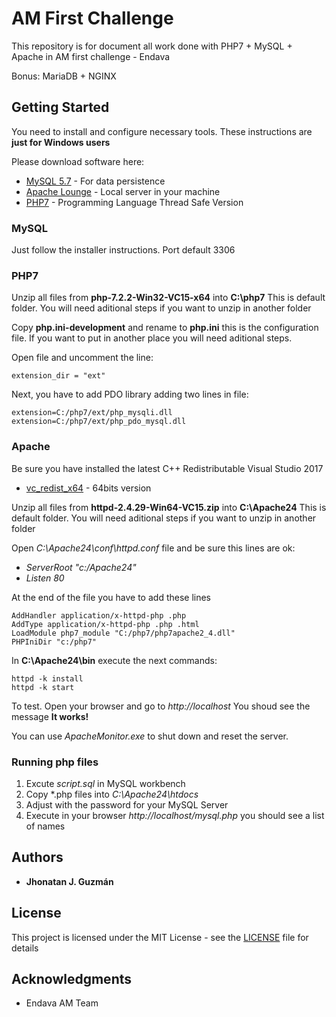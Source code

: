 # AM First Challenge

This repository is for document all work done with PHP7 + MySQL + Apache in AM first challenge - Endava

Bonus: MariaDB + NGINX

## Getting Started

You need to install and configure necessary tools. These instructions are **just for Windows users**

Please download software here: 

* [MySQL 5.7](https://dev.mysql.com/downloads/installer/) - For data persistence
* [Apache Lounge](http://www.apachelounge.com/download/) - Local server in your machine
* [PHP7](http://windows.php.net/download#php-7.2) - Programming Language Thread Safe Version

### MySQL

Just follow the installer instructions. Port default 3306

### PHP7

Unzip all files from **php-7.2.2-Win32-VC15-x64** into **C:\php7**
This is default folder. You will need aditional steps if you want to unzip in another folder

Copy **php.ini-development** and rename to **php.ini** this is the configuration file. If you want to
put in another place you will need aditional steps.

Open file and uncomment the line:

```
extension_dir = "ext"
```

Next, you have to add PDO library adding two lines in file:

```
extension=C:/php7/ext/php_mysqli.dll
extension=C:/php7/ext/php_pdo_mysql.dll
```

### Apache

Be sure you have installed the latest C++ Redistributable Visual Studio 2017

* [vc_redist_x64](https://go.microsoft.com/fwlink/?LinkId=746572) - 64bits version

Unzip all files from **httpd-2.4.29-Win64-VC15.zip** into **C:\Apache24**
This is default folder. You will need aditional steps if you want to unzip in another folder

Open *C:\Apache24\conf\httpd.conf* file and be sure this lines are ok:

* *ServerRoot "c:/Apache24"*
* *Listen 80*

At the end of the file you have to add these lines

```
AddHandler application/x-httpd-php .php
AddType application/x-httpd-php .php .html
LoadModule php7_module "C:/php7/php7apache2_4.dll"
PHPIniDir "c:/php7"
```

In **C:\Apache24\bin** execute the next commands:

```
httpd -k install
httpd -k start
```

To test. Open your browser and go to *http://localhost* You shoud see the message **It works!**

You can use *ApacheMonitor.exe* to shut down and reset the server.

### Running php files

1. Excute *script.sql* in MySQL workbench
2. Copy *.php files into *C:\Apache24\htdocs*
3. Adjust with the password for your MySQL Server
4. Execute in your browser *http://localhost/mysql.php* you should see a list of names

## Authors

* **Jhonatan J. Guzmán**

## License

This project is licensed under the MIT License - see the [LICENSE](LICENSE) file for details

## Acknowledgments

* Endava AM Team

